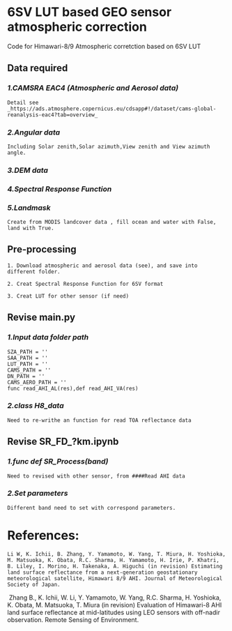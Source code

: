 # 6SV LUT based GEO sensor atmospheric correction
Code for Himawari-8/9 Atmospheric corretction based on 6SV LUT


## Data required
### **_1.CAMSRA EAC4 (Atmospheric and Aerosol data)_**
    Detail see _https://ads.atmosphere.copernicus.eu/cdsapp#!/dataset/cams-global-reanalysis-eac4?tab=overview_
    
### **_2.Angular data_**
    Including Solar zenith,Solar azimuth,View zenith and View azimuth angle. 
### **_3.DEM data_**
### **_4.Spectral Response Function_**
### **_5.Landmask_**
    Create from MODIS landcover data , fill ocean and water with False, land with True.

## Pre-processing
    1. Download atmospheric and aerosol data (see), and save into different folder.
    
    2. Creat Spectral Response Function for 6SV format

    3. Creat LUT for other sensor (if need)

## Revise main.py
### **_1.Input data folder path_**
    SZA_PATH = ''
    SAA_PATH = ''
    LUT_PATH = ''
    CAMS_PATH = ''
    DN_PATH = ''
    CAMS_AERO_PATH = ''
    func read_AHI_AL(res),def read_AHI_VA(res)
    
### **_2.class H8_data_**
    Need to re-writhe an function for read TOA reflectance data
## Revise SR_FD_?km.ipynb    
### **_1.func def SR_Process(band)_**
    Need to revised with other sensor, from ####Read AHI data
### **_2.Set parameters_** 
    Different band need to set with correspond parameters.
    
# References:
    Li W, K. Ichii, B. Zhang, Y. Yamamoto, W. Yang, T. Miura, H. Yoshioka, M. Matsuoka, K. Obata, R.C. Sharma, H. Yamamoto, H. Irie, P. Khatri, B. Liley, I. Morino, H. Takenaka, A. Higuchi (in revision) Estimating land surface reflectance from a next-generation geostationary meteorological satellite, Himawari 8/9 AHI. Journal of Meteorological Society of Japan.
​    Zhang B., K. Ichii, W. Li, Y. Yamamoto, W. Yang, R.C. Sharma, H. Yoshioka, K. Obata, M. Matsuoka, T. Miura (in revision) Evaluation of Himawari-8 AHI land surface reflectance at mid-latitudes using LEO sensors with off-nadir observation. Remote Sensing of Environment.
